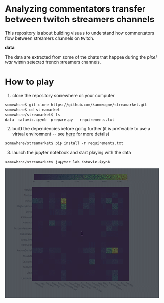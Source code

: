 # Analyzing commentators transfer between twitch streamers channels

This repository is about building visuals to understand how commentators flow between streamers channels on twitch.

**data**

The data are extracted from some of the chats that happen during the *pixel war* within selected french streamers channels.

# How to play

1. clone the repository somewhere on your computer

```shell
somewhere$ git clone https://github.com/kanmeugne/streamarket.git
somewhere$ cd streamarket
somewhere/streamarket$ ls
data  dataviz.ipynb  prepare.py   requirements.txt
```

2. build the dependencies before going further (it is preferable to use a virtual environment -- see [here](https://kanmeugne.github.io/posts/setting-up-virtual-environments-in-python/ "Kanmeugne's Blog: Setting up your virtual environment in python") for more details)

```shell
somewhere/streamarket$ pip install -r requirements.txt
```

3. launch the jupyter notebook and start playing with the data

```shell
somewhere/streamarket$ jupyter lab dataviz.ipynb
```

![heatmap preview](heatmap.gif)